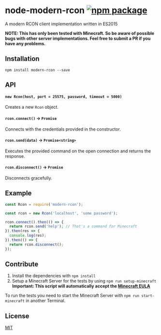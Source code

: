 node-modern-rcon [![npm package](https://img.shields.io/npm/v/modern-rcon.svg?style=flat-square)](https://www.npmjs.com/package/modern-rcon)
==============
A modern RCON client implementation written in ES2015

**NOTE: This has only been tested with Minecraft. So be aware of possible bugs with other server implementations. Feel free to submit a PR if you have any problems.**

## Installation

```
npm install modern-rcon --save
```

## API

#### `new Rcon(host, port = 25575, password, timeout = 5000)`

Creates a new `Rcon` object.

#### `rcon.connect()` -> `Promise`

Connects with the credentials provided in the constructor.

#### `rcon.send(data)` -> `Promise<string>`

Executes the provided command on the open connection and returns the response.

#### `rcon.disconnect()` -> `Promise`

Disconnects gracefully.

## Example

```javascript
const Rcon = require('modern-rcon');

const rcon = new Rcon('localhost', 'some password');

rcon.connect().then(() => {
  return rcon.send('help'); // That's a command for Minecraft
}).then(res => {
  console.log(res);
}).then(() => {
  return rcon.disconnect();
});
```

## Contribute

1. Install the dependencies with `npm install`
2. Setup a Minecraft Server for the tests by using `npm run setup-minecraft`  
   **Important: This script will automatically accept the [Minecraft EULA](https://account.mojang.com/documents/minecraft_eula)**

To run the tests you need to start the Minecraft Server with `npm run start-minecraft` in another Terminal.

## License

[MIT](LICENSE)